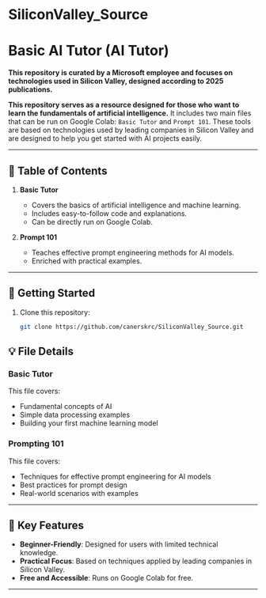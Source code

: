 # SiliconValley_Source

# Basic AI Tutor (AI Tutor)

**This repository is curated by a Microsoft employee and focuses on technologies used in Silicon Valley, designed according to 2025 publications.**

**This repository serves as a resource designed for those who want to learn the fundamentals of artificial intelligence.** It includes two main files that can be run on Google Colab: `Basic Tutor` and `Prompt 101`. These tools are based on technologies used by leading companies in Silicon Valley and are designed to help you get started with AI projects easily.

---

## 📌 Table of Contents

1. **Basic Tutor**
   - Covers the basics of artificial intelligence and machine learning.
   - Includes easy-to-follow code and explanations.
   - Can be directly run on Google Colab.

2. **Prompt 101**
   - Teaches effective prompt engineering methods for AI models.
   - Enriched with practical examples.

---

## 🚀 Getting Started

1. Clone this repository:
   ```bash
   git clone https://github.com/canerskrc/SiliconValley_Source.git
   ```

## 💡 File Details

### Basic Tutor
This file covers:
- Fundamental concepts of AI
- Simple data processing examples
- Building your first machine learning model

### Prompting 101
This file covers:
- Techniques for effective prompt engineering for AI models
- Best practices for prompt design
- Real-world scenarios with examples

---

## 🌟 Key Features
- **Beginner-Friendly**: Designed for users with limited technical knowledge.
- **Practical Focus**: Based on techniques applied by leading companies in Silicon Valley.
- **Free and Accessible**: Runs on Google Colab for free.

---
